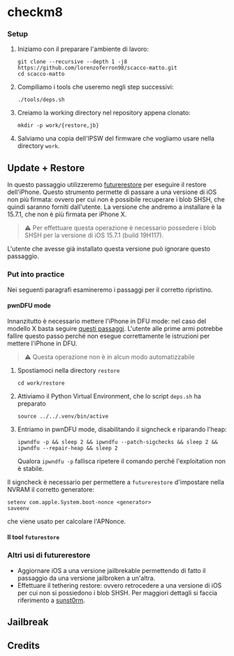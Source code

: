 # checkm8

### Setup
1. Iniziamo con il preparare l'ambiente di lavoro:
   ```shell
   git clone --recursive --depth 1 -j8 https://github.com/lorenzoferron98/scacco-matto.git
   cd scacco-matto
   ```
2. Compiliamo i tools che useremo negli step successivi:
   ```shell
   ./tools/deps.sh
   ```
3. Creiamo la working directory nel repository appena clonato:
   ```shell
   mkdir -p work/{restore,jb}
   ```
4. Salviamo una copia dell'IPSW del firmware che vogliamo usare nella directory `work`.

## Update + Restore

In questo passaggio utilizzeremo [futurerestore](https://github.com/futurerestore/futurerestore) per eseguire il restore dell'iPhone.
Questo strumento permette di passare a una versione di iOS non più firmata: ovvero per cui non è possibile recuperare i blob SHSH, che quindi saranno forniti dall'utente.
La versione che andremo a installare è la 15.7.1, che non è più firmata per iPhone X.

> :warning: Per effettuare questa operazione è necessario possedere i blob SHSH per la versione di iOS 15.7.1 (build 19H117).

L'utente che avesse già installato questa versione può ignorare questo passaggio.

### Put into practice

Nei seguenti paragrafi esamineremo i passaggi per il corretto ripristino.

#### pwnDFU mode

Innanzitutto è necessario mettere l'iPhone in DFU mode: nel caso del modello X basta seguire [questi passaggi](https://www.theiphonewiki.com/w/index.php?title=DFU_Mode&oldid=125882#A11_and_newer_devices_.28iPhone_8_and_above.2C_iPad_Pro_2018.2C_iPad_Air_2019.2C_iPad_Mini_2019.29).
L'utente alle prime armi potrebbe fallire questo passo perché non esegue correttamente le istruzioni per mettere l'iPhone in DFU.

> :warning: Questa operazione non è in alcun modo automatizzabile

1. Spostiamoci nella directory `restore`
   ```shell
   cd work/restore
   ```
2. Attiviamo il Python Virtual Environment, che lo script `deps.sh` ha preparato 
   ```shell
   source ../../.venv/bin/active
   ```
3. Entriamo in pwnDFU mode, disabilitando il signcheck e riparando l'heap:
   ```shell
   ipwndfu -p && sleep 2 && ipwndfu --patch-sigchecks && sleep 2 && ipwndfu --repair-heap && sleep 2
   ```
   Qualora `ipwndfu -p` fallisca ripetere il comando perché l'exploitation non è stabile.

Il signcheck è necessario per permettere a `futurerestore` d'impostare nella NVRAM il corretto generatore:
```shell
setenv com.apple.System.boot-nonce <generator>
saveenv
```
che viene usato per calcolare l'APNonce.


#### Il tool `futurestore`



### Altri usi di futurerestore
- Aggiornare iOS a una versione jailbrekable permettendo di fatto il passaggio da una versione jailbroken a un'altra.
- Effettuare il tethering restore: ovvero retrocedere a una versione di iOS per cui non si possiedono i blob SHSH.
  Per maggiori dettagli si faccia riferimento a [sunst0rm](https://github.com/mineek/sunst0rm).

## Jailbreak

## Credits

